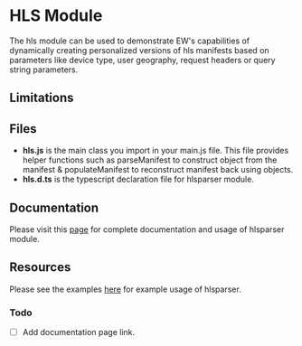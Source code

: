 # HLS Module 

The hls module can be used to demonstrate EW's capabilities of dynamically creating personalized versions of hls manifests based on parameters like device type, user geography, request headers or query string parameters.

## Limitations


## Files
* **hls.js** is the main class you import in your main.js file. This file provides helper functions such as parseManifest to construct object from the manifest & populateManifest to reconstruct manifest back using objects.
* **hls.d.ts** is the typescript declaration file for hlsparser module.

## Documentation
Please visit this [page](http://172.24.52.40:8080/job/ced-unittests/ws/project/hlsparser/docs/classes/hls.hls-1.html) for complete documentation and usage of hlsparser module.

## Resources
Please see the examples [here](../examples/) for example usage of hlsparser.

### Todo
- [ ] Add documentation page link.